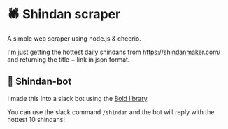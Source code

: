 # 🕷 Shindan scraper

A simple web scraper using node.js & cheerio.

I'm just getting the hottest daily shindans from https://shindanmaker.com/ and returning the title + link in json format.

## 🤖 Shindan-bot

I made this into a slack bot using the [Bold library](https://github.com/slackapi/bolt-js).

You can use the slack command `/shindan` and the bot will reply with the hottest 10 shindans!
